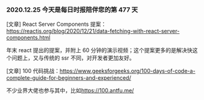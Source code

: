 ### 2020.12.25 今天是每日时报陪伴您的第 477 天

[文章] React Server Components 提案：<https://reactjs.org/blog/2020/12/21/data-fetching-with-react-server-components.html>

年末 react 提出的提案，并附上 60 分钟的演示视频；这个提案更多的是解决快这个问题上，又与传统的 ssr 不同，对开发者更加友好。

[文章] 100 代码挑战：<https://www.geeksforgeeks.org/100-days-of-code-a-complete-guide-for-beginners-and-experienced/>

不少业界大佬也参与其中，比如<https://100.antfu.me/>
